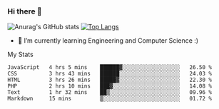 ### Hi there 👋

![Anurag's GitHub stats](https://github-readme-stats.vercel.app/api?username=MatteoIorio11&show_icons=true&theme=dark) 
[![Top Langs](https://github-readme-stats.vercel.app/api/top-langs/?username=MatteoIorio11&theme=dark)](https://github.com/MatteoIorio11/github-readme-stats)

- 🌱 I’m currently learning Engineering and Computer Science :)

<!--
**MatteoIorio11/MatteoIorio11** is a ✨ _special_ ✨ repository because its `README.md` (this file) appears on your GitHub profile.

Here are some ideas to get you started:

- 🔭 I’m currently working on ...
- 🌱 I’m currently learning ...
- 👯 I’m looking to collaborate on ...
- 🤔 I’m looking for help with ...
- 💬 Ask me about ...
- 📫 How to reach me: ...
- 😄 Pronouns: ...
- ⚡ Fun fact: ...
-->
My Stats
<!--START_SECTION:waka-->

```text
JavaScript   4 hrs 5 mins    ██████▓░░░░░░░░░░░░░░░░░░   26.50 %
CSS          3 hrs 43 mins   ██████░░░░░░░░░░░░░░░░░░░   24.03 %
HTML         3 hrs 26 mins   █████▓░░░░░░░░░░░░░░░░░░░   22.30 %
PHP          2 hrs 10 mins   ███▓░░░░░░░░░░░░░░░░░░░░░   14.08 %
Text         1 hr 32 mins    ██▒░░░░░░░░░░░░░░░░░░░░░░   09.96 %
Markdown     15 mins         ▒░░░░░░░░░░░░░░░░░░░░░░░░   01.72 %
```

<!--END_SECTION:waka-->
